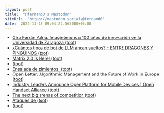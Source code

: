 ```yaml
---
layout: post
title:  "@fernand0's Mastodon"
siteUrl:  "https://mastodon.social/@fernand0"
date:  2024-11-17 09:04:22.565000+00:00
---
```

*  [Gira Ferrán Adriá. Imaginémonos: 100 años de innovación en la Universidad de Zaragoza ](https://www.unizar.es/actualidad/vernoticia_ng.php?id=8617) ([toot](https://mastodon.social/@fernand0/113497490231395889))
*  [¿Cuántos tipos de bot de LLM andan sueltos? - ENTRE DRAGONES Y PINGÜINOS ](https://angelesbroullon.gitlab.io/entredragonesypinguinos/2024/11/06/20241106-cuantos-bots-de-llm-andan-sueltos) ([toot](https://mastodon.social/@fernand0/113496543424607474))
*  [Matrix 2.0 Is Here! ](https://matrix.org/blog/2024/10/29/matrix-2.0-is-here) ([toot](https://mastodon.social/@fernand0/113495864155831926))
*  [ ](https://mastodon.social/@johanlibertultra) ([toot](https://mastodon.social/@fernand0/113494224942048571))
*  [Ensalada de pimientos. ](https://avecesunafoto.wordpress.com/2024/11/16/ensalada-de-pimientos) ([toot](https://mastodon.social/@fernand0/113493967069557376))
*  [Open Letter: Algorithmic Management and the Future of Work in Europe ](https://www.socialeurope.eu/open-letter-algorithmic-management-and-the-future-of-work-in-europ) ([toot](https://mastodon.social/@fernand0/113493953640003872))
*  [Industry Leaders Announce Open Platform for Mobile Devices \| Open Handset Alliance ](https://www.openhandsetalliance.com/press_110507.htm) ([toot](https://mastodon.social/@fernand0/113493762553399709))
*  [The next big arenas of competition ](https://www.mckinsey.com/mgi/our-research/the-next-big-arenas-of-competitio) ([toot](https://mastodon.social/@fernand0/113493516037814845))
*  [Ataques de  ](https://mastodon.social/tags/phishing) ([toot](https://mastodon.social/@fernand0/113493412140094807))
*  [ ](https://mastodon.eus/@luistxo) ([toot](https://mastodon.social/@fernand0/113493327444354359))
